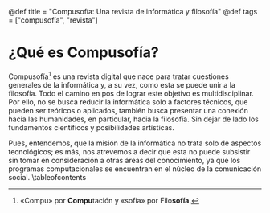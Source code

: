 @def title = "Compusofía: Una revista de informática y filosofía"
@def tags = ["compusofía", "revista"]



# ¿Qué es Compusofía?

Compusofía[^1] es una revista digital que nace para tratar cuestiones generales de la informática y, a su vez, como esta se puede unir a la filosofía. Todo el camino en pos de lograr este objetivo es multidisciplinar. Por ello, no se busca reducir la informática solo a factores técnicos, que pueden ser teóricos o aplicados, también busca presentar una conexión hacia las humanidades, en particular, hacia la filosofía. Sin dejar de lado los fundamentos científicos y posibilidades artísticas. 

Pues, entendemos, que la misión de la informática no trata solo de aspectos tecnológicos; es más, nos atrevemos a decir que esta no puede subsistir sin tomar en consideración a otras áreas del conocimiento, ya que los programas computacionales se encuentran en el núcleo de la comunicación social. 
\tableofcontents <!-- you can use \toc as well -->


[^1]: «Compu» por **Compu**tación y «sofía» por Filo**sofía**.
